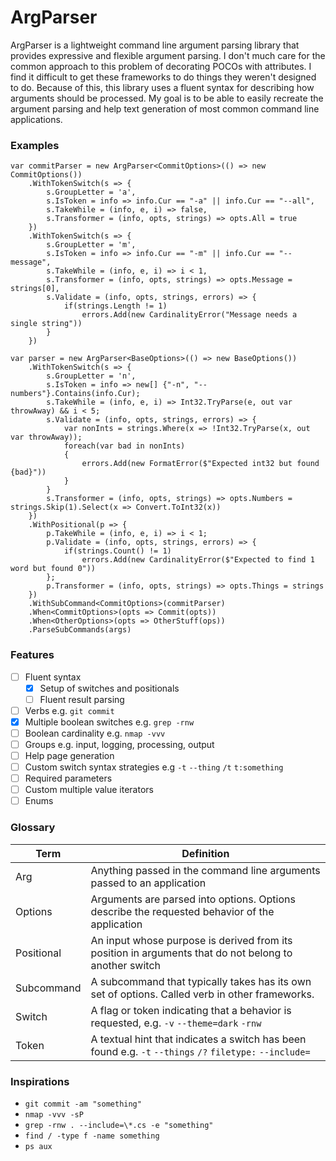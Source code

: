 # ArgParser
ArgParser is a lightweight command line argument parsing library that provides expressive and flexible argument parsing. I don't much care for the common approach to this problem of decorating POCOs with attributes. I find it difficult to get these frameworks to do things they weren't designed to do. Because of this, this library uses a fluent syntax for describing how arguments should be processed. My goal is to be able to easily recreate the argument parsing and help text generation of most common command line applications.

### Examples
    var commitParser = new ArgParser<CommitOptions>(() => new CommitOptions())
        .WithTokenSwitch(s => {
            s.GroupLetter = 'a',
            s.IsToken = info => info.Cur == "-a" || info.Cur == "--all",
            s.TakeWhile = (info, e, i) => false,
            s.Transformer = (info, opts, strings) => opts.All = true
        })
        .WithTokenSwitch(s => {
            s.GroupLetter = 'm',
            s.IsToken = info => info.Cur == "-m" || info.Cur == "--message",
            s.TakeWhile = (info, e, i) => i < 1,
            s.Transformer = (info, opts, strings) => opts.Message = strings[0],
            s.Validate = (info, opts, strings, errors) => {
                if(strings.Length != 1)
                    errors.Add(new CardinalityError("Message needs a single string"))
            }
        })

    var parser = new ArgParser<BaseOptions>(() => new BaseOptions())
        .WithTokenSwitch(s => {
            s.GroupLetter = 'n',
            s.IsToken = info => new[] {"-n", "--numbers"}.Contains(info.Cur);
            s.TakeWhile = (info, e, i) => Int32.TryParse(e, out var throwAway) && i < 5;
            s.Validate = (info, opts, strings, errors) => {
                var nonInts = strings.Where(x => !Int32.TryParse(x, out var throwAway));
                foreach(var bad in nonInts)
                {
                    errors.Add(new FormatError($"Expected int32 but found {bad}"))
                }
            }
            s.Transformer = (info, opts, strings) => opts.Numbers = strings.Skip(1).Select(x => Convert.ToInt32(x))
        })
        .WithPositional(p => {
            p.TakeWhile = (info, e, i) => i < 1;
            p.Validate = (info, opts, strings, errors) => {
                if(strings.Count() != 1)
                    errors.Add(new CardinalityError($"Expected to find 1 word but found 0"))
            };
            p.Transformer = (info, opts, strings) => opts.Things = strings
        })
        .WithSubCommand<CommitOptions>(commitParser)
        .When<CommitOptions>(opts => Commit(opts))
        .When<OtherOptions>(opts => OtherStuff(ops))
        .ParseSubCommands(args)

        
        

### Features
- [ ] Fluent syntax
  - [x] Setup of switches and positionals
  - [ ] Fluent result parsing 
- [ ] Verbs e.g. `git commit`
- [x] Multiple boolean switches e.g. `grep -rnw`
- [ ] Boolean cardinality e.g. `nmap -vvv`
- [ ] Groups e.g. input, logging, processing, output
- [ ] Help page generation
- [ ] Custom switch syntax strategies e.g `-t` `--thing` `/t` `t:something`
- [ ] Required parameters
- [ ] Custom multiple value iterators
- [ ] Enums

### Glossary
|Term               |Definition|
|-------------------|----------|
|Arg                |Anything passed in the command line arguments passed to an application|
|Options            |Arguments are parsed into options. Options describe the requested behavior of the application|
|Positional         |An input whose purpose is derived from its position in arguments that do not belong to another switch|
|Subcommand         |A subcommand that typically takes has its own set of options. Called verb in other frameworks.|
|Switch             |A flag or token indicating that a behavior is requested, e.g. `-v` `--theme=dark` `-rnw`|
|Token              |A textual hint that indicates a switch has been found e.g. `-t` `--things` `/?` `filetype:` `--include=`|

### Inspirations
- `git commit -am "something"`
- `nmap -vvv -sP`
- `grep -rnw . --include=\*.cs -e "something"`
- `find / -type f -name something`
- `ps aux`